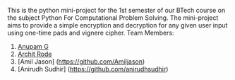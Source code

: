 This is the python mini-project for the 1st semester of our BTech course on the subject Python For Computational Problem Solving.
The mini-project aims to provide a simple encryption  and decryption for any given user input using one-time pads and vignere cipher.
Team Members:  
1. [Anupam G](https://github.com/g-anupam)
2. [Archit Rode](https://github.com/Archit-Rode)
3. [Amil Jason] (https://github.com/Amiljason)
4. [Anirudh Sudhir] (https://github.com/anirudhsudhir)

